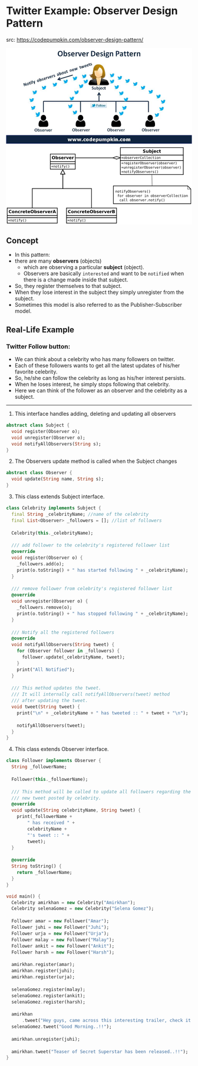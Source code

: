 # Twitter Example: Observer Design Pattern

src: https://codepumpkin.com/observer-design-pattern/

<center>
<img src = "../assets/twitterObserverDesignPattern.jpg">
<img src = "../assets/observer_uml.png">
</center>

## Concept

- In this pattern:
- there are many **observers** (objects)
  - which are observing a particular **subject** (object).
  - Observers are basically `interested` and want to be `notified` when there is a change made inside that subject.
- So, they register themselves to that subject.
- When they lose interest in the subject they simply unregister from the subject.
- Sometimes this model is also referred to as the Publisher-Subscriber model.

## Real-Life Example

### Twitter Follow button:

- We can think about a celebrity who has many followers on twitter.
- Each of these followers wants to get all the latest updates of his/her favorite celebrity.
- So, he/she can follow the celebrity as long as his/her interest persists.
- When he loses interest, he simply stops following that celebrity.
- Here we can think of the follower as an observer and the celebrity as a subject.

---

1.  This interface handles adding, deleting and updating all observers

```dart
abstract class Subject {
  void register(Observer o);
  void unregister(Observer o);
  void notifyAllObservers(String s);
}
```

2. The Observers update method is called when the Subject changes

```dart
abstract class Observer {
  void update(String name, String s);
}
```

3. This class extends Subject interface.

```dart
class Celebrity implements Subject {
  final String _celebrityName; //name of the celebrity
  final List<Observer> _followers = []; //list of followers

  Celebrity(this._celebrityName);

  /// add follower to the celebrity's registered follower list
  @override
  void register(Observer o) {
    _followers.add(o);
    print(o.toString() + " has started following " + _celebrityName);
  }

  /// remove follower from celebrity's registered follower list
  @override
  void unregister(Observer o) {
    _followers.remove(o);
    print(o.toString() + " has stopped following " + _celebrityName);
  }

  /// Notify all the registered followers
  @override
  void notifyAllObservers(String tweet) {
    for (Observer follower in _followers) {
      follower.update(_celebrityName, tweet);
    }
    print("All Notified");
  }

  /// This method updates the tweet.
  /// It will internally call notifyAllObservers(tweet) method
  /// after updating the tweet.
  void tweet(String tweet) {
    print("\n" + _celebrityName + " has tweeted :: " + tweet + "\n");

    notifyAllObservers(tweet);
  }
}

```

4. This class extends Observer interface.

```dart
class Follower implements Observer {
  String _followerName;

  Follower(this._followerName);

  /// This method will be called to update all followers regarding the
  /// new tweet posted by celebrity.
  @override
  void update(String celebrityName, String tweet) {
    print(_followerName +
        " has received " +
        celebrityName +
        "'s tweet :: " +
        tweet);
  }

  @override
  String toString() {
    return _followerName;
  }
}

```

```dart
void main() {
  Celebrity amirkhan = new Celebrity("Amirkhan");
  Celebrity selenaGomez = new Celebrity("Selena Gomez");

  Follower amar = new Follower("Amar");
  Follower juhi = new Follower("Juhi");
  Follower urja = new Follower("Urja");
  Follower malay = new Follower("Malay");
  Follower ankit = new Follower("Ankit");
  Follower harsh = new Follower("Harsh");

  amirkhan.register(amar);
  amirkhan.register(juhi);
  amirkhan.register(urja);

  selenaGomez.register(malay);
  selenaGomez.register(ankit);
  selenaGomez.register(harsh);

  amirkhan
      .tweet("Hey guys, came across this interesting trailer, check it out.");
  selenaGomez.tweet("Good Morning..!!");

  amirkhan.unregister(juhi);

  amirkhan.tweet("Teaser of Secret Superstar has been released..!!");
}
```
